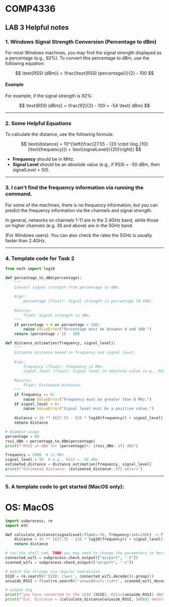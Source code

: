 # COMP4336

## LAB 3 Helpful notes

### 1. Windows Signal Strength Conversion (Percentage to dBm)

For most Windows machines, you may find the signal strength displayed as a percentage (e.g., 92%). To convert this percentage to dBm, use the following equation:

$$
\text{RSSI (dBm)} = \frac{\text{RSSI (percentage)}}{2} - 100
$$

#### Example

For example, if the signal strength is 92%:

$$
\text{RSSI (dBm)} = \frac{92}{2} - 100 = -54 \text{ dBm}
$$


---

### 2. Some Helpful Equations

To calculate the distance, use the following formula:

$$
\text{distance} = 10^{\left(\frac{27.55 - (20 \cdot \log_{10}(\text{frequency})) + \text{signalLevel}}{20}\right)}
$$

- **Frequency** should be in MHz.
- **Signal Level** should be an absolute value (e.g., if RSSI = -50 dBm, then signalLevel = 50).

---

### 3. I can't find the frequency information via running the command.

For some of the machines, there is no frequency information, but you can predict the frequency information via the channels and signal strength. 

In general, networks on channels 1-11 are in the 2.4GHz band, while those on higher channels (e.g. 36 and above) are in the 5GHz band.

(For Windows users): You can also check the rates the 5GHz is usually faster than 2.4GHz.

---

### 4. Template code for Task 2

```python
from math import log10

def percentage_to_dBm(percentage):
    """
    Convert signal strength from percentage to dBm.
    
    Args:
        percentage (float): Signal strength in percentage (0-100).
        
    Returns:
        float: Signal strength in dBm.
    """
    if percentage < 0 or percentage > 100:
        raise ValueError("Percentage must be between 0 and 100.")
    return (percentage / 2) - 100

def distance_estimation(frequency, signal_level):
    """
    Estimate distance based on frequency and signal level.
    
    Args:
        frequency (float): Frequency in MHz.
        signal_level (float): Signal level in absolute value (e.g., RSSI = -50 dBm, signalLevel = 50).
        
    Returns:
        float: Estimated distance.
    """
    if frequency <= 0:
        raise ValueError("Frequency must be greater than 0 MHz.")
    if signal_level < 0:
        raise ValueError("Signal level must be a positive value.")
    
    distance = 10 ** ((27.55 - (20 * log10(frequency)) + signal_level) / 20)
    return distance

# Example usage
percentage = 89
rssi_dBm = percentage_to_dBm(percentage)
print(f"RSSI in dBm for {percentage}%: {rssi_dBm:.1f} dBm")

frequency = 2400  # in MHz
signal_level = 50  # e.g., RSSI = -50 dBm
estimated_distance = distance_estimation(frequency, signal_level)
print(f"Estimated distance: {estimated_distance:.2f} meters")

```
---

### 5. A template code to get started (MacOS only):

# OS: MacOS

```python
import subprocess, re
import mth

def calculate_distance(signalLevel:float=-50, frequency:int=2400) -> float:
    distance = 10 ** ((27.55 - (20 * log10(frequency)) + signal_level) / 20)
    return distance

# run the shell cmd, TODO you may need to change the parameters in here to
connected_wifi = subprocess.check_output(["airport", "-I"])
scanned_wifi = subprocess.check_output(["airport", "-s"])

# match the strings via regular expression
SSID = re.search(r'SSID: (\w+)', connected_wifi.decode()).group(1)
uniwide_RSSI = float(re.search(r'uniwide\s+\-(\d+)', scanned_wifi_decode()).group(1))

# output msg
print(f"you have connected to the SSID {SSID}, RSSI={uniwide_RSSI} dBm")
print(f"Est. Distance = {calculate_distance(uniwide_RSSI, 5000)} meters")





































